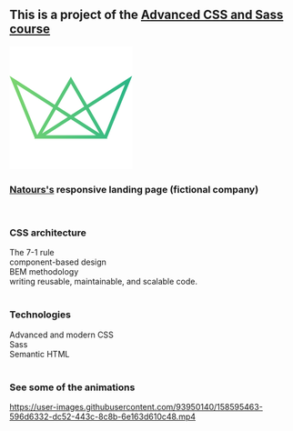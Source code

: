 ## This is a project of the [Advanced CSS and Sass course](https://www.udemy.com/course/advanced-css-and-sass/)

![Natuors logo](https://github.com/hertaraujo/natours/blob/master/img/favicon.png?raw=true) 
### [Natours's](https://natours-hert.netlify.app/) responsive landing page (fictional company) 
<br />


### CSS architecture
The 7-1 rule\
component-based design\
BEM methodology\
writing reusable, maintainable, and scalable code.
<br />
<br />

### Technologies
Advanced and modern CSS\
Sass\
Semantic HTML
<br />
<br />

### See some of the animations

https://user-images.githubusercontent.com/93950140/158595463-596d6332-dc52-443c-8c8b-6e163d610c48.mp4
